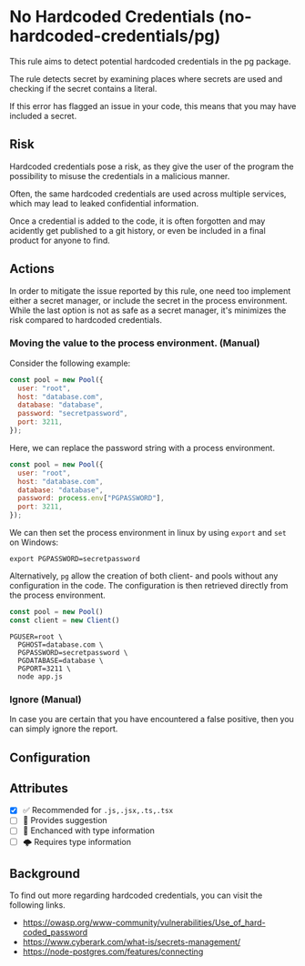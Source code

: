 # No Hardcoded Credentials (no-hardcoded-credentials/pg)

This rule aims to detect potential hardcoded credentials in the pg package.

The rule detects secret by examining places where secrets are used and checking if the secret contains a literal.

If this error has flagged an issue in your code, this means that you may have included a secret.

## Risk

Hardcoded credentials pose a risk, as they give the user of the program the possibility to misuse the credentials in a malicious manner.

Often, the same hardcoded credentials are used across multiple services, which may lead to leaked confidential information.

Once a credential is added to the code, it is often forgotten and may acidently get published to a git history, or even be included in a final product for anyone to find.

## Actions

In order to mitigate the issue reported by this rule, one need too implement either a secret manager, or include the secret in the process environment. While the last option is not as safe as a secret manager, it's minimizes the risk compared to hardcoded credentials.

### Moving the value to the process environment. (Manual)

Consider the following example:

```js
const pool = new Pool({
  user: "root",
  host: "database.com",
  database: "database",
  password: "secretpassword",
  port: 3211,
});
```

Here, we can replace the password string with a process environment.

```js
const pool = new Pool({
  user: "root",
  host: "database.com",
  database: "database",
  password: process.env["PGPASSWORD"],
  port: 3211,
});
```

We can then set the process environment in linux by using `export` and `set` on Windows:

```shell
export PGPASSWORD=secretpassword
```

Alternatively, `pg` allow the creation of both client- and pools without any configuration in the code. The configuration is then retrieved directly from the process environment.

```js
const pool = new Pool()
const client = new Client()
```

```shell
PGUSER=root \
  PGHOST=database.com \
  PGPASSWORD=secretpassword \
  PGDATABASE=database \
  PGPORT=3211 \
  node app.js
```

### Ignore (Manual)

In case you are certain that you have encountered a false positive, then you can simply ignore the report.

## Configuration

## Attributes

- [X] ✅ Recommended for ```.js,.jsx,.ts,.tsx```
- [ ] 🔧 Provides suggestion
- [ ] 💭 Enchanced with type information
- [ ] 🌩 Requires type information

## Background

To find out more regarding hardcoded credentials, you can visit the following links.

- <https://owasp.org/www-community/vulnerabilities/Use_of_hard-coded_password>
- <https://www.cyberark.com/what-is/secrets-management/>
- <https://node-postgres.com/features/connecting>
